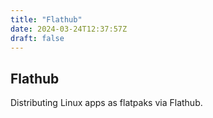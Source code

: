 ```yaml
---
title: "Flathub"
date: 2024-03-24T12:37:57Z
draft: false
---
```


## Flathub

Distributing Linux apps as flatpaks via Flathub.
